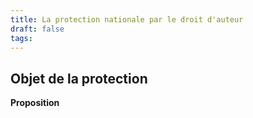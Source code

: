 ```yaml
---
title: La protection nationale par le droit d'auteur
draft: false
tags:
---
```

## Objet de la protection

**Proposition**